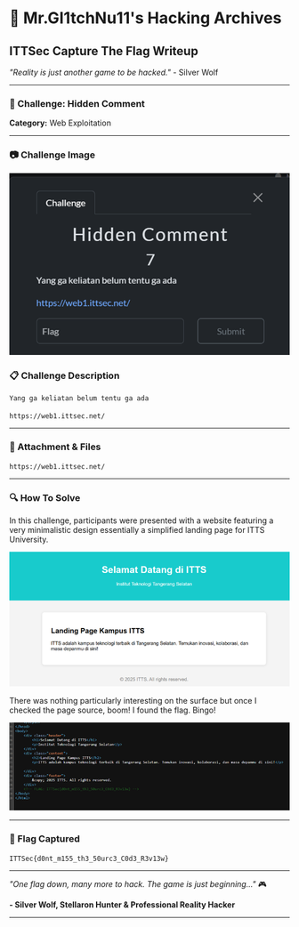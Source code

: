 # 🐺 Mr.Gl1tchNu11's Hacking Archives

## ITTSec Capture The Flag Writeup

_"Reality is just another game to be hacked."_ - Silver Wolf

---

### 🎯 Challenge: Hidden Comment

**Category:** Web Exploitation

---

### 📷 Challenge Image

<img src="../../images/web-exploitation/HiddenComment.png">

### 📋 Challenge Description

```
Yang ga keliatan belum tentu ga ada

https://web1.ittsec.net/
```

---

### 🔗 Attachment & Files

```
https://web1.ittsec.net/
```

---

### 🔍 How To Solve

In this challenge, participants were presented with a website featuring a very
minimalistic design essentially a simplified landing page for ITTS University.

<img src="../../images/web-exploitation/HiddenComments1.png">

There was nothing particularly interesting on the surface but once I checked the page source, boom! I found the flag. Bingo!

<img src="../../images/web-exploitation/HiddenComments2.png">

---

### 🏴 Flag Captured

```
ITTSec{d0nt_m155_th3_50urc3_C0d3_R3v13w}
```

---

_"One flag down, many more to hack. The game is just beginning..."_ 🎮

**- Silver Wolf, Stellaron Hunter & Professional Reality Hacker**

---
